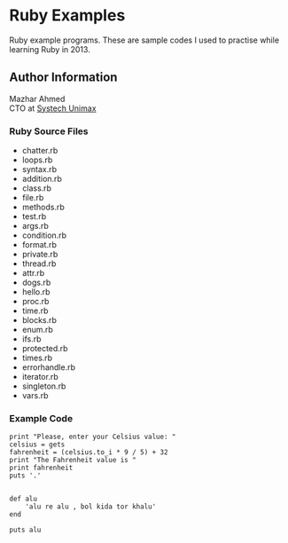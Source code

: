 # Ruby Examples

Ruby example programs. These are sample codes I used to practise while learning Ruby in 2013.

## Author Information

Mazhar Ahmed  
CTO at [Systech Unimax](http://www.systechunimax.com/)  

### Ruby Source Files

- chatter.rb
- loops.rb
- syntax.rb
- addition.rb
- class.rb
- file.rb
- methods.rb
- test.rb
- args.rb
- condition.rb
- format.rb
- private.rb
- thread.rb
- attr.rb
- dogs.rb
- hello.rb
- proc.rb
- time.rb
- blocks.rb
- enum.rb
- ifs.rb
- protected.rb
- times.rb
- errorhandle.rb
- iterator.rb
- singleton.rb
- vars.rb


### Example Code

```
print "Please, enter your Celsius value: "
celsius = gets
fahrenheit = (celsius.to_i * 9 / 5) + 32
print "The Fahrenheit value is "
print fahrenheit
puts '.'


def alu
	'alu re alu , bol kida tor khalu'
end

puts alu
```
